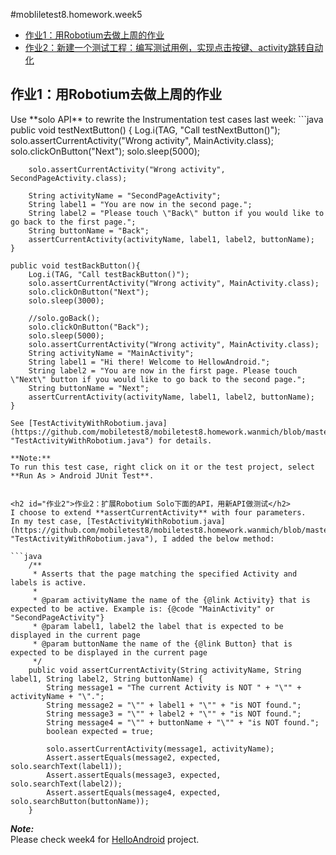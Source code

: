 #mobliletest8.homework.week5
*   [作业1：用Robotium去做上周的作业](#作业1)
*   [作业2：新建一个测试工程：编写测试用例，实现点击按键、activity跳转自动化](#作业2)


<h2 id="作业1">作业1：用Robotium去做上周的作业</h2>
Use **solo API** to rewrite the Instrumentation test cases last week:
```java
    public void testNextButton() {
        Log.i(TAG, "Call testNextButton()");
        solo.assertCurrentActivity("Wrong activity", MainActivity.class);
    	solo.clickOnButton("Next");
		solo.sleep(5000);
		
		solo.assertCurrentActivity("Wrong activity", SecondPageActivity.class);
		
		String activityName = "SecondPageActivity";
		String label1 = "You are now in the second page.";
		String label2 = "Please touch \"Back\" button if you would like to go back to the first page.";
		String buttonName = "Back";
		assertCurrentActivity(activityName, label1, label2, buttonName);
	}
	
	public void testBackButton(){
		Log.i(TAG, "Call testBackButton()");
		solo.assertCurrentActivity("Wrong activity", MainActivity.class);
		solo.clickOnButton("Next");
		solo.sleep(3000);
		
		//solo.goBack();
		solo.clickOnButton("Back");
		solo.sleep(5000);
		solo.assertCurrentActivity("Wrong activity", MainActivity.class);
		String activityName = "MainActivity";
		String label1 = "Hi there! Welcome to HellowAndroid.";
		String label2 = "You are now in the first page. Please touch \"Next\" button if you would like to go back to the second page.";
		String buttonName = "Next";
		assertCurrentActivity(activityName, label1, label2, buttonName);
	}
```
See [TestActivityWithRobotium.java](https://github.com/mobiletest8/mobiletest8.homework.wanmich/blob/master/week5/HelloAndroidTest/src/com/example/helloandroid/test/TestMainActivityWithRobotium.java "TestActivityWithRobotium.java") for details.

**Note:**  
To run this test case, right click on it or the test project, select **Run As > Android JUnit Test**.


<h2 id="作业2">作业2：扩展Robotium Solo下面的API，用新API做测试</h2>
I choose to extend **assertCurrentActivity** with four parameters.  
In my test case, [TestActivityWithRobotium.java](https://github.com/mobiletest8/mobiletest8.homework.wanmich/blob/master/week5/HelloAndroidTest/src/com/example/helloandroid/test/TestMainActivityWithRobotium.java "TestActivityWithRobotium.java"), I added the below method:

```java
	/**
	 * Asserts that the page matching the specified Activity and labels is active.
	 *
	 * @param activityName the name of the {@link Activity} that is expected to be active. Example is: {@code "MainActivity" or "SecondPageActivity"}
	 * @param label1, label2 the label that is expected to be displayed in the current page
	 * @param buttonName the name of the {@link Button} that is expected to be displayed in the current page
	 */
	public void assertCurrentActivity(String activityName, String label1, String label2, String buttonName) {
		String message1 = "The current Activity is NOT " + "\"" + activityName + "\".";
		String message2 = "\"" + label1 + "\"" + "is NOT found.";
		String message3 = "\"" + label2 + "\"" + "is NOT found.";
		String message4 = "\"" + buttonName + "\"" + "is NOT found.";
		boolean expected = true;
		
		solo.assertCurrentActivity(message1, activityName);
		Assert.assertEquals(message2, expected, solo.searchText(label1));
		Assert.assertEquals(message3, expected, solo.searchText(label2));
		Assert.assertEquals(message4, expected, solo.searchButton(buttonName));		
	}
```

***Note:***  
Please check week4 for [HelloAndroid](https://github.com/mobiletest8/mobiletest8.homework.wanmich/tree/master/week4 "week4.HelloAndroid") project.